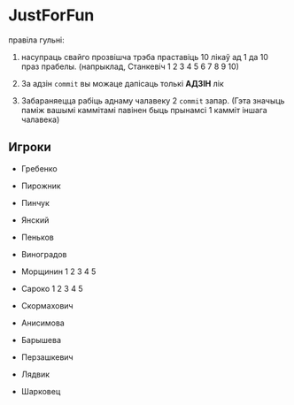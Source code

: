 ﻿
JustForFun
==========
правіла гульні:

1. насупраць свайго прозвішча трэба праставіць 10 лікаў ад 1 да 10 праз прабелы.
(напрыклад, Станкевіч 1 2 3 4 5 6 7 8 9 10)

2. За адзін `commit` вы можаце дапісаць толькі __АДЗІН__ лік

3. Забараняецца рабіць аднаму чалавеку 2 `commit` запар. (Гэта значыць паміж вашымі каммітамі павінен быць прынамсі 1 камміт іншага чалавека)


## Игроки

* Гребенко

* Пирожник

* Пинчук

* Янский

* Пеньков

* Виноградов

* Морщинин 1 2 3 4 5

* Сароко 1 2 3 4 5

* Скормахович

* Анисимова

* Барышева

* Перзашкевич

* Лядвик

* Шарковец
